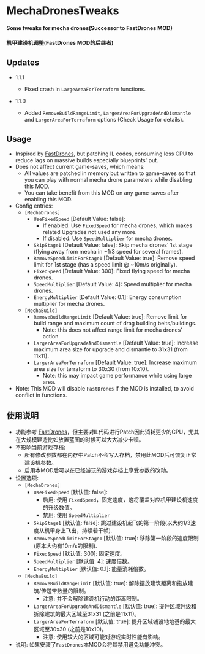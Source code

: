 # MechaDronesTweaks

#### Some tweaks for mecha drones(Successor to FastDrones MOD)
#### 机甲建设机调整(FastDrones MOD的后继者)

## Updates

* 1.1.1
  * Fixed crash in `LargeAreaForTerraform` functions.

* 1.1.0
  * Added `RemoveBuildRangeLimit`, `LargerAreaForUpgradeAndDismantle` and `LargerAreaForTerraform` options (Check Usage for details).

## Usage
* Inspired by [FastDrones](https://dsp.thunderstore.io/package/dkoppstein/FastDrones/), but patching IL codes, consuming less CPU to reduce lags on massive builds especially blueprints' put.
* Does not affect current game-saves, which means:
  * All values are patched in memory but written to game-saves so that you can play with normal mecha drone parameters while disabling this MOD.
  * You can take benefit from this MOD on any game-saves after enabling this MOD.
* Config entries:
  * `[MechaDrones]`
    * `UseFixedSpeed` [Default Value: false]:
      * If enabled: Use `FixedSpeed` for mecha drones, which makes related Upgrades not used any more.
      * If disabled: Use `SpeedMultiplier` for mecha drones.
    * `SkipStage1` [Default Value: false]: Skip mecha drones' 1st stage (flying away from mecha in ~1/3 speed for several frames).
    * `RemoveSpeedLimitForStage1` [Default Value: true]: Remove speed limit for 1st stage (has a speed limit @ ~10m/s originally).
    * `FixedSpeed` [Default Value: 300]: Fixed flying speed for mecha drones.
    * `SpeedMultiplier` [Default Value: 4]: Speed multiplier for mecha drones.
    * `EnergyMultiplier` [Default Value: 0.1]: Energy consumption multiplier for mecha drones.
  * `[MechaBuild]`
    * `RemoveBuildRangeLimit` [Default Value: true]: Remove limit for build range and maximum count of drag building belts/buildings.
      * Note: this does not affect range limit for mecha drones' action
    * `LargerAreaForUpgradeAndDismantle` [Default Value: true]: Increase maximum area size for upgrade and dismantle to 31x31 (from 11x11).
    * `LargerAreaForTerraform` [Default Value: true]: Increase maximum area size for terraform to 30x30 (from 10x10).
      * Note: this may impact game performance while using large area.
* Note: This MOD will disable `FastDrones` if the MOD is installed, to avoid conflict in functions.

## 使用说明
* 功能参考 [FastDrones](https://dsp.thunderstore.io/package/dkoppstein/FastDrones/)，但主要对IL代码进行Patch因此消耗更少的CPU，尤其在大规模建造比如放置蓝图的时候可以大大减少卡顿。
* 不影响当前游戏存档:
  * 所有修改参数都在内存中Patch不会写入存档，禁用此MOD后可恢复正常建设机参数。
  * 启用本MOD后可以在已经游玩的游戏存档上享受参数的改动。
* 设置选项:
  * `[MechaDrones]`
    * `UseFixedSpeed` [默认值: false]:
      * 启用: 使用 `FixedSpeed`，固定速度，这将覆盖对应机甲建设机速度的升级数值。
      * 禁用: 使用 `SpeedMultiplier`
    * `SkipStage1` [默认值: false]: 跳过建设机起飞的第一阶段(以大约1/3速度从机甲身上飞出，持续若干帧).
    * `RemoveSpeedLimitForStage1` [默认值: true]: 移除第一阶段的速度限制 (原本大约有10m/s的限制).
    * `FixedSpeed` [默认值: 300]: 固定速度。
    * `SpeedMultiplier` [默认值: 4]: 速度倍数。
    * `EnergyMultiplier` [默认值: 0.1]: 能量消耗倍数。
  * `[MechaBuild]`
    * `RemoveBuildRangeLimit` [默认值: true]: 解除摆放建筑距离和拖放建筑/传送带数量的限制。
      * 注意: 并不会解除建设机行动的距离限制。
    * `LargerAreaForUpgradeAndDismantle` [默认值: true]: 提升区域升级和拆除建筑的最大区域至31x31 (之前是11x11)。
    * `LargerAreaForTerraform` [默认值: true]: 提升区域铺设地地基的最大区域至30x30 (之前是10x10)。
      * 注意: 使用较大的区域可能对游戏实时性能有影响。
* 说明: 如果安装了`FastDrones`本MOD会将其禁用避免功能冲突。
